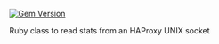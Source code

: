 [![Gem Version](http://img.shields.io/gem/v/haproxystats.svg)](http://rubygems.org/gems/haproxystats)

Ruby class to read stats from an HAProxy UNIX socket
